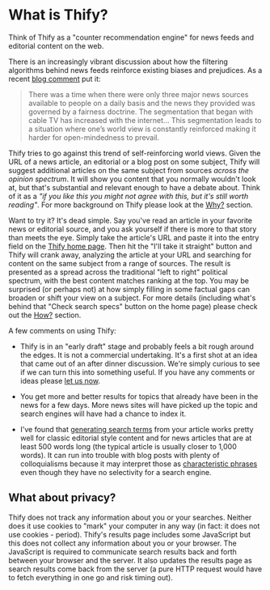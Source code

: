 What is Thify?
==============

Think of Thify as a "counter recommendation engine" for news feeds and editorial content on the web.

There is an increasingly vibrant discussion about how the filtering algorithms behind news feeds reinforce existing biases and prejudices. As a recent [blog comment](http://mathbabe.org/2014/06/30/thanks-for-a-great-case-study-facebook/#comments) put it:

> There was a time when there were only three major news sources available to
> people on a daily basis and the news they provided was governed by a
> fairness doctrine. The segmentation that began with cable TV has
> increased with the internet... This segmentation leads to a situation
> where one’s world view is constantly reinforced making it harder for
> open-mindedness to prevail.

Thify tries to go against this trend of self-reinforcing world views. Given the URL of a news article, an editorial or a blog post on some subject, Thify will suggest additional articles on the same subject from sources *across the opinion spectrum*. It will show you content that you normally wouldn't look at, but that's substantial and relevant enough to have a debate about. Think of it as a *"if you like this you might not agree with this, but it's still worth reading"*. For more background on Thify please look at the [Why?](/thify-why) section.

Want to try it? It's dead simple. Say you've read an article in your favorite news or editorial source, and you ask yourself if there is more to that story than meets the eye. Simply take the article's URL and paste it into the entry field on the [Thify home page](/). Then hit the "I'll take it straight" button and Thify will crank away, analyzing the article at your URL and searching for content on the same subject from a range of sources. The result is presented as a spread across the traditional "left to right" political spectrum, with the best content matches ranking at the top. You may be surprised (or perhaps not) at how simply filling in some factual gaps can broaden or shift your view on a subject. For more details (including what's behind that "Check search specs" button on the home page) please check out the [How?](/thify-how) section.

A few comments on using Thify:

* Thify is in an "early draft" stage and probably feels a bit rough around the edges. It is not a commercial undertaking. It's a first shot at an idea that came out of an after dinner discussion. We're simply curious to see if we can turn this into something useful. If you have any comments or ideas please [let us now](/thify-contact).

* You get more and better results for topics that already have been in the news for a few days. More news sites will have picked up the topic and search engines will have had a chance to index it.

* I've found that [generating search terms](/thify-how) from your article works pretty well for classic editorial style content and for news articles that are at least 500 words long (the typical article is usually closer to 1,000 words). It can run into trouble with blog posts with plenty of colloquialisms because it may interpret those as [characteristic phrases](http://en.wikipedia.org/wiki/Collocation) even though they have no selectivity for a search engine.

What about privacy?
-------------------

Thify does not track any information about you or your searches. Neither does it use cookies to "mark" your computer in any way (in fact: it does not use cookies - period). Thify's results page includes some JavaScript but this does not collect any information about you or your browser.  The JavaScript is required to communicate search results back and forth between your browser and the server. It also updates the results page as search results come back from the server (a pure HTTP request would have to fetch everything in one go and risk timing out).
